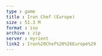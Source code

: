 ```yaml
---
type : game
title : Iron Chef (Europe)
size : 51.3 M
format : iso
archive : zip
server : myrient
link2 : Iron%20Chef%20%28Europe%29
---
```

